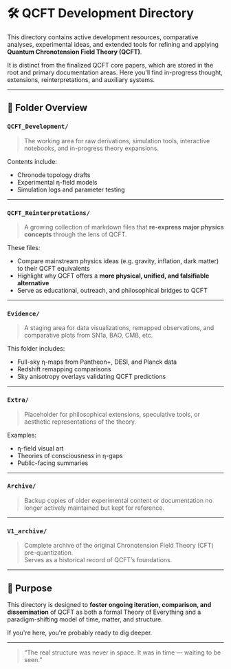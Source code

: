 # 🛠️ QCFT Development Directory

This directory contains active development resources, comparative analyses, experimental ideas, and extended tools for refining and applying **Quantum Chronotension Field Theory (QCFT)**.

It is distinct from the finalized QCFT core papers, which are stored in the root and primary documentation areas. Here you'll find in-progress thought, extensions, reinterpretations, and auxiliary systems.

---

## 📁 Folder Overview

### `QCFT_Development/`
> The working area for raw derivations, simulation tools, interactive notebooks, and in-progress theory expansions.

Contents include:
- Chronode topology drafts
- Experimental η-field models
- Simulation logs and parameter testing

---

### `QCFT_Reinterpretations/`
> A growing collection of markdown files that **re-express major physics concepts** through the lens of QCFT.

These files:
- Compare mainstream physics ideas (e.g. gravity, inflation, dark matter) to their QCFT equivalents
- Highlight why QCFT offers a **more physical, unified, and falsifiable alternative**
- Serve as educational, outreach, and philosophical bridges to QCFT

---

### `Evidence/`
> A staging area for data visualizations, remapped observations, and comparative plots from SN1a, BAO, CMB, etc.

This folder includes:
- Full-sky η-maps from Pantheon+, DESI, and Planck data
- Redshift remapping comparisons
- Sky anisotropy overlays validating QCFT predictions

---

### `Extra/`
> Placeholder for philosophical extensions, speculative tools, or aesthetic representations of the theory.

Examples:
- η-field visual art
- Theories of consciousness in η-gaps
- Public-facing summaries

---

### `Archive/`  
> Backup copies of older experimental content or documentation no longer actively maintained but kept for reference.

---

### `V1_archive/`
> Complete archive of the original Chronotension Field Theory (CFT) pre-quantization.  
Serves as a historical record of QCFT’s foundations.

---

## 🧠 Purpose

This directory is designed to **foster ongoing iteration, comparison, and dissemination** of QCFT as both a formal Theory of Everything and a paradigm-shifting model of time, matter, and structure.

If you're here, you're probably ready to dig deeper.

---

> “The real structure was never in space. It was in time — waiting to be seen.”


